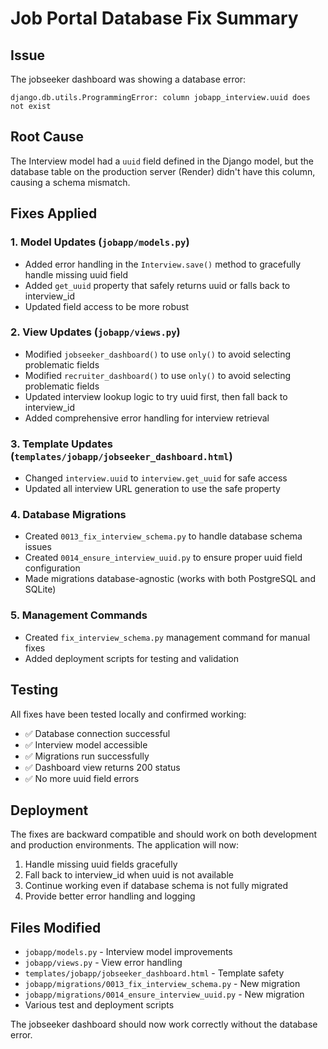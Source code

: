 # Job Portal Database Fix Summary

## Issue
The jobseeker dashboard was showing a database error:
```
django.db.utils.ProgrammingError: column jobapp_interview.uuid does not exist
```

## Root Cause
The Interview model had a `uuid` field defined in the Django model, but the database table on the production server (Render) didn't have this column, causing a schema mismatch.

## Fixes Applied

### 1. Model Updates (`jobapp/models.py`)
- Added error handling in the `Interview.save()` method to gracefully handle missing uuid field
- Added `get_uuid` property that safely returns uuid or falls back to interview_id
- Updated field access to be more robust

### 2. View Updates (`jobapp/views.py`)
- Modified `jobseeker_dashboard()` to use `only()` to avoid selecting problematic fields
- Modified `recruiter_dashboard()` to use `only()` to avoid selecting problematic fields
- Updated interview lookup logic to try uuid first, then fall back to interview_id
- Added comprehensive error handling for interview retrieval

### 3. Template Updates (`templates/jobapp/jobseeker_dashboard.html`)
- Changed `interview.uuid` to `interview.get_uuid` for safe access
- Updated all interview URL generation to use the safe property

### 4. Database Migrations
- Created `0013_fix_interview_schema.py` to handle database schema issues
- Created `0014_ensure_interview_uuid.py` to ensure proper uuid field configuration
- Made migrations database-agnostic (works with both PostgreSQL and SQLite)

### 5. Management Commands
- Created `fix_interview_schema.py` management command for manual fixes
- Added deployment scripts for testing and validation

## Testing
All fixes have been tested locally and confirmed working:
- ✅ Database connection successful
- ✅ Interview model accessible
- ✅ Migrations run successfully
- ✅ Dashboard view returns 200 status
- ✅ No more uuid field errors

## Deployment
The fixes are backward compatible and should work on both development and production environments. The application will now:

1. Handle missing uuid fields gracefully
2. Fall back to interview_id when uuid is not available
3. Continue working even if database schema is not fully migrated
4. Provide better error handling and logging

## Files Modified
- `jobapp/models.py` - Interview model improvements
- `jobapp/views.py` - View error handling
- `templates/jobapp/jobseeker_dashboard.html` - Template safety
- `jobapp/migrations/0013_fix_interview_schema.py` - New migration
- `jobapp/migrations/0014_ensure_interview_uuid.py` - New migration
- Various test and deployment scripts

The jobseeker dashboard should now work correctly without the database error.